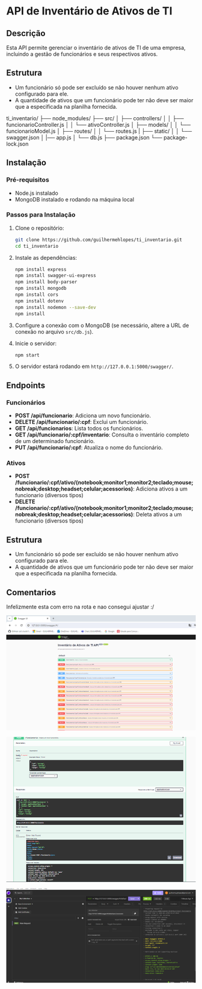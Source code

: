# API de Inventário de Ativos de TI
## Descrição
Esta API permite gerenciar o inventário de ativos de TI de uma empresa, incluindo a gestão de funcionários e seus respectivos ativos.

## Estrutura
- Um funcionário só pode ser excluído se não houver nenhum ativo configurado para ele.
- A quantidade de ativos que um funcionário pode ter não deve ser maior que a especificada na planilha fornecida.

ti_inventario/
├── node_modules/
├── src/
│   ├── controllers/
│   │   ├── funcionarioController.js
│   │   └── ativoController.js
│   ├── models/
│   │   └── funcionarioModel.js
│   ├── routes/
│   │   └── routes.js
|   ├── static/
│   │   └── swagger.json
│   |── app.js
│   └── db.js
├── package.json
└── package-lock.json


## Instalação

### Pré-requisitos
- Node.js instalado
- MongoDB instalado e rodando na máquina local

### Passos para Instalação
1. Clone o repositório:
    ```sh
    git clone https://github.com/guilhermehlopes/ti_inventario.git
    cd ti_inventario
    ```

2. Instale as dependências:
    ```sh
    npm install express
    npm install swagger-ui-express 
    npm install body-parser 
    npm install mongodb
    npm install cors 
    npm install dotenv 
    npm install nodemon --save-dev 
    npm install
    ```

3. Configure a conexão com o MongoDB (se necessário, altere a URL de conexão no arquivo `src/db.js`).

4. Inicie o servidor:
    ```sh
    npm start
    ```

5. O servidor estará rodando em `http://127.0.0.1:5000/swagger/`.

## Endpoints

### Funcionários
- **POST /api/funcionario**: Adiciona um novo funcionário.
- **DELETE /api/funcionario/:cpf**: Exclui um funcionário.
- **GET /api/funcionarios**: Lista todos os funcionários.
- **GET /api/funcionario/:cpf/inventario**: Consulta o inventário completo de um determinado funcionário.
- **PUT /api/funcionario/:cpf**: Atualiza o nome do funcionário.

### Ativos
- **POST /funcionario/:cpf/ativo/(notebook;monitor1;monitor2;teclado;mouse;nobreak;desktop;headset;celular;acessorios)**: Adiciona ativos a um funcionario (diversos tipos)
- **DELETE /funcionario/:cpf/ativo/(notebook;monitor1;monitor2;teclado;mouse;nobreak;desktop;headset;celular;acessorios)**: Deleta ativos a um funcionario (diversos tipos)


## Estrutura
- Um funcionário só pode ser excluído se não houver nenhum ativo configurado para ele.
- A quantidade de ativos que um funcionário pode ter não deve ser maior que a especificada na planilha fornecida.


## Comentarios
Infelizmente esta com erro na rota e nao consegui ajustar :/

![](./result.png)

![](./erro.png)

![](./teste.png)

